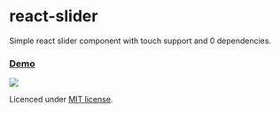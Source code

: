 # react-slider
Simple react slider component with touch support and 0 dependencies.

### [Demo](https://amin52j.github.io/react-slider)

[![](http://stanko.github.io/public/img/projects/react-slider.png)](https://stanko.github.io/react-slider)

Licenced under [MIT license](https://github.com/Amin52J/react-slider/blob/gh-pages/LICENSE.md).
